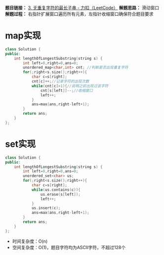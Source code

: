 **题目链接：** [3. 无重复字符的最长子串 - 力扣（LeetCode）](https://leetcode.cn/problems/longest-substring-without-repeating-characters/?envType=study-plan-v2&envId=top-100-liked)
**解题思路：** 滑动窗口
**解题过程：** 右指针扩展窗口遍历所有元素，左指针收缩窗口确保符合题目要求
# map实现
```cpp
class Solution {
public:
    int lengthOfLongestSubstring(string s) {
        int left=0,right=0,ans=0;
        unordered_map<char,int> cnt; //判断是否出现重复字符
        for(;right<s.size();right++){
            char c=s[right];
            cnt[c]++;//记录字符的出现次数
            while(cnt[c]>1){//说明之前出现过该字符
                cnt[s[left]]--;//收缩窗口
                left++;
            }
            ans=max(ans,right-left+1);
        }
        return ans;
    }
};
```

# set实现
```cpp
class Solution {
public:
    int lengthOfLongestSubstring(string s) {
        int left=0,right=0,ans=0;
        unordered_set<char> us;
        for(;right<s.size();right++){
            char c=s[right];
            while(us.contains(c)){
                us.erase(s[left]);
                left++;
            }
            us.insert(c);
            ans=max(ans,right-left+1);
        }
        return ans;
    }
};
```

* 时间复杂度：O(n)
* 空间复杂度：O(1)，题目字符均为ASCII字符，不超过128个